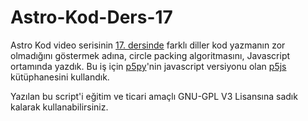 # Astro-Kod-Ders-17
Astro Kod video serisinin [17. dersinde](https://youtu.be/CyLq9KGELBc) farklı diller kod yazmanın zor olmadığını göstermek adına, circle packing algoritmasını, Javascript ortamında yazdık. Bu iş için [p5py](https://p5.readthedocs.io/en/latest/)'nin javascript versiyonu olan [p5js](https://p5js.org/) kütüphanesini kullandık.

Yazılan bu script'i eğitim ve ticari amaçlı GNU-GPL V3 Lisansına sadık kalarak kullanabilirsiniz.
